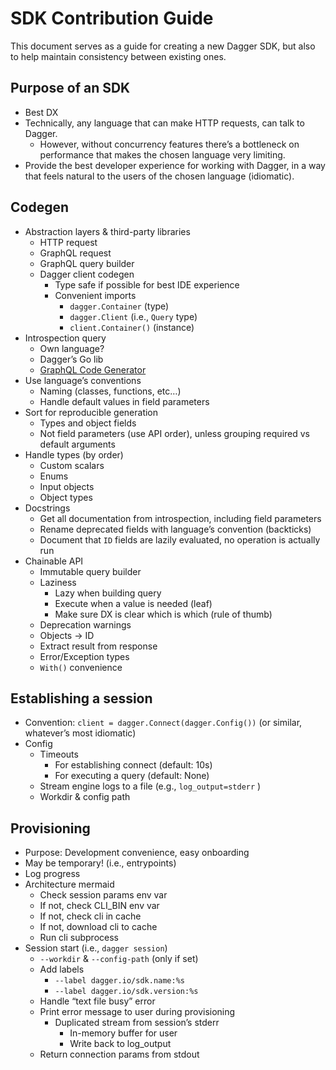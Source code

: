 # SDK Contribution Guide

This document serves as a guide for creating a new Dagger SDK, but also to help maintain consistency between existing ones.

## Purpose of an SDK

- Best DX
- Technically, any language that can make HTTP requests, can talk to Dagger.
  - However, without concurrency features there’s a bottleneck on performance that makes the chosen language very limiting.
- Provide the best developer experience for working with Dagger, in a way that feels natural to the users of the chosen language (idiomatic).

## Codegen

- Abstraction layers & third-party libraries
  - HTTP request
  - GraphQL request
  - GraphQL query builder
  - Dagger client codegen
    - Type safe if possible for best IDE experience
    - Convenient imports
      - `dagger.Container` (type)
      - `dagger.Client` (i.e., `Query` type)
      - `client.Container()` (instance)
- Introspection query
  - Own language?
  - Dagger’s Go lib
  - [GraphQL Code Generator](https://the-guild.dev/graphql/codegen)
- Use language’s conventions
  - Naming (classes, functions, etc…)
  - Handle default values in field parameters
- Sort for reproducible generation
  - Types and object fields
  - Not field parameters (use API order), unless grouping required vs default arguments
- Handle types (by order)
  - Custom scalars
  - Enums
  - Input objects
  - Object types
- Docstrings
  - Get all documentation from introspection, including field parameters
  - Rename deprecated fields with language’s convention (backticks)
  - Document that `ID` fields are lazily evaluated, no operation is actually run
- Chainable API
  - Immutable query builder
  - Laziness
    - Lazy when building query
    - Execute when a value is needed (leaf)
    - Make sure DX is clear which is which (rule of thumb)
  - Deprecation warnings
  - Objects → ID
  - Extract result from response
  - Error/Exception types
  - `With()` convenience

## Establishing a session

- Convention: `client = dagger.Connect(dagger.Config())` (or similar, whatever’s most idiomatic)
- Config
  - Timeouts
    - For establishing connect (default: 10s)
    - For executing a query (default: None)
  - Stream engine logs to a file (e.g., `log_output=stderr` )
  - Workdir & config path

## Provisioning

- Purpose: Development convenience, easy onboarding
- May be temporary! (i.e., entrypoints)
- Log progress
- Architecture mermaid
  - Check session params env var
  - If not, check CLI_BIN env var
  - If not, check cli in cache
  - If not, download cli to cache
  - Run cli subprocess
- Session start (i.e., `dagger session`)
  - `--workdir` & `--config-path` (only if set)
  - Add labels
    - `--label dagger.io/sdk.name:%s`
    - `--label dagger.io/sdk.version:%s`
  - Handle “text file busy” error
  - Print error message to user during provisioning
    - Duplicated stream from session’s stderr
      - In-memory buffer for user
      - Write back to log_output
  - Return connection params from stdout
